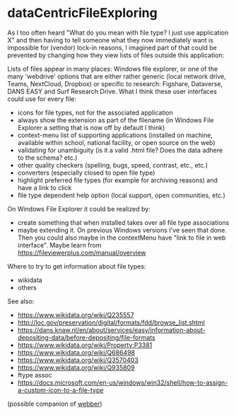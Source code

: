 # dataCentricFileExploring
As I too often heard "What do you mean with file type? I just use application X" and then having to tell someone what they now immediately want is impossible for (vendor) lock-in reasons, I imagined part of that could be prevented by changing how they view lists of files outside this application:

Lists of files appear in many places: Windows file explorer, or one of the many 'webdrive' options that are either rather generic (local network drive, Teams, NextCloud, Dropbox) or specific to research: Figshare, Dataverse, DANS EASY and Surf Research Drive. What I think these user interfaces could use for every file:
- icons for file types, not for the associated application
- always show the extension as part of the filename (in Windows File Explorer a setting that is now off by default I think)
- context-menu list of supporting applications (installed on machine, available within school, national facility, or open source on the web)
- validating for unambiguity (is it a valid .html file? Does the data adhere to the schema? etc.)
- other quality checkers (spelling, bugs, speed, contrast, etc., etc.)
- converters (especially closed to open file type)
- highlight preferred file types (for example for archiving reasons) and have a link to click
- file type dependent help option (local support, open communities, etc.)

On Windows File Explorer it could be realized by:
- create something that when installed takes over all file type associations
- maybe extending it. On previous Windows versions I've seen that done. Then you could also maybe in the contextMenu have "link to file in web interface". Maybe learn from https://fileviewerplus.com/manual/overview

Where to try to get information about file types:
- wikidata
- others

See also:
- https://www.wikidata.org/wiki/Q235557
- http://loc.gov/preservation/digital/formats/fdd/browse_list.shtml
- https://dans.knaw.nl/en/about/services/easy/information-about-depositing-data/before-depositing/file-formats
- https://www.wikidata.org/wiki/Property:P3381
- https://www.wikidata.org/wiki/Q686498
- https://www.wikidata.org/wiki/Q3570403
- https://www.wikidata.org/wiki/Q935809
- ftype assoc
- https://docs.microsoft.com/en-us/windows/win32/shell/how-to-assign-a-custom-icon-to-a-file-type

 (possible companion of [webber](https://github.com/steltenpower/webber))
